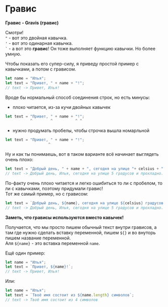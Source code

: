 # Гравис

**Гравис - Gravis (гравис)**  

Смотри!  
`"` - вот это двойная кавычка.  
`'` - вот это одинарная кавычка.  
`` ` `` - а вот это **гравис**! Он тоже выполняет функцию кавычки. Но более умную.  
  
Чтобы показать его супер-силу, я приведу простой пример с кавычками, а потом с грависом.
```js
let name = "Илья";
let text = "Привет, " + name + "!";
// text -> Привет, Илья!
```

Вроде бы нормальный способ соединения строк, но есть минусы:
- плохо читается, из-за кучи двойных кавычек
```js
let text = "Привет, " + name + "!";
           ^        ^          ^ ^
```
- нужно продумать пробелы, чтобы строчка вышла номарльной
```js
let text = "Привет, " + name + "!";
                   ^
```

Ну и как ты понимаешь, вот в таком варианте всё начинает выглядеть очень плохо:

```js
let text = "Добрый день, " + name + ", сегодня на улице "+ celsius + " градусов и " + feeling+ ". Желаем вам хорошего дня!";
// text -> Добрый день, Илья, сегодня на улице 5 градусов и прохладно. Желаем вам хорошего дня!
```
По-факту очень плохо читается и легко ошибиться то ли с пробелом, то ли с кавычками, поэтому придумали гравис!  
Тот же самый пример, но с грависом:
```js
let text = `Добрый день, ${name}, сегодня на улице ${celsius} градусов и ${feeling}. Желаем вам хорошего дня!`;
// text -> Добрый день, Илья, сегодня на улице 5 градусов и прохладно. Желаем вам хорошего дня!
```
**Заметь, что грависы используются вместо кавычек!**

Получается, что мы просто пишем обычный текст внутри грависов, а там где нужно сделать вставку переменной, пишем `${}` и во внуторь пишем название переменной.  
Аля `${name}` - это вставка переменной `name`.  
  
Ещё один пример:
```js
let name = "Илья";
let text = `Привет, ${name}!`;
// text -> Привет, Илья!
```
Или:
```js
let name = "Илья";
let text = `Твоё имя состоит из ${name.length} символов`;
// text -> Твоё имя состоит из 4 символов
```

